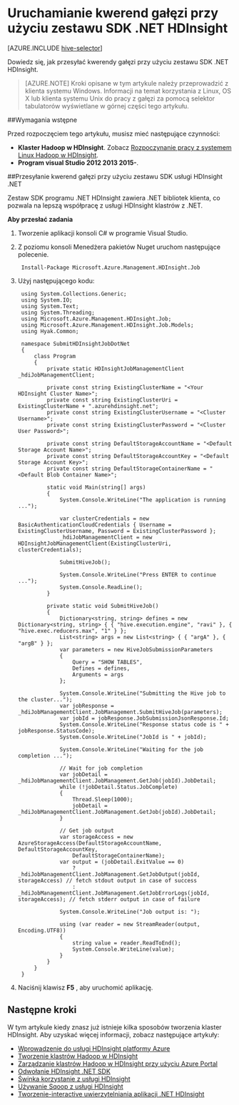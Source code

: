 <properties
    pageTitle="Uruchamianie kwerend gałęzi przy użyciu zestawu SDK .NET HDInsight | Microsoft Azure"
    description="Dowiedz się, jak przesyłać zadania Hadoop do Azure HDInsight Hadoop przy użyciu zestawu SDK .NET HDInsight."
    editor="cgronlun"
    manager="jhubbard"
    services="hdinsight"
    documentationCenter=""
    tags="azure-portal"
    authors="mumian"/>

<tags
    ms.service="hdinsight"
    ms.workload="big-data"
    ms.tgt_pltfrm="na"
    ms.devlang="na"
    ms.topic="article"
   ms.date="09/14/2016"
    ms.author="jgao"/>

# <a name="run-hive-queries-using-hdinsight-net-sdk"></a>Uruchamianie kwerend gałęzi przy użyciu zestawu SDK .NET HDInsight

[AZURE.INCLUDE [hive-selector](../../includes/hdinsight-selector-use-hive.md)]


Dowiedz się, jak przesyłać kwerendy gałęzi przy użyciu zestawu SDK .NET HDInsight.

> [AZURE.NOTE] Kroki opisane w tym artykule należy przeprowadzić z klienta systemu Windows. Informacji na temat korzystania z Linux, OS X lub klienta systemu Unix do pracy z gałęzi za pomocą selektor tabulatorów wyświetlane w górnej części tego artykułu.

##<a name="prerequisites"></a>Wymagania wstępne

Przed rozpoczęciem tego artykułu, musisz mieć następujące czynności:

- **Klaster Hadoop w HDInsight**. Zobacz [Rozpoczynanie pracy z systemem Linux Hadoop w HDInsight](hdinsight-use-sqoop.md#create-cluster-and-sql-database).
- **Program visual Studio 2012 2013 2015-**.

##<a name="submit-hive-queries-using-hdinsight-net-sdk"></a>Przesyłanie kwerend gałęzi przy użyciu zestawu SDK usługi HDInsight .NET

Zestaw SDK programu .NET HDInsight zawiera .NET bibliotek klienta, co pozwala na lepszą współpracę z usługi HDInsight klastrów z .NET. 

**Aby przesłać zadania**

1. Tworzenie aplikacji konsoli C# w programie Visual Studio.
2. Z poziomu konsoli Menedżera pakietów Nuget uruchom następujące polecenie.

        Install-Package Microsoft.Azure.Management.HDInsight.Job

2. Użyj następującego kodu:

        using System.Collections.Generic;
        using System.IO;
        using System.Text;
        using System.Threading;
        using Microsoft.Azure.Management.HDInsight.Job;
        using Microsoft.Azure.Management.HDInsight.Job.Models;
        using Hyak.Common;

        namespace SubmitHDInsightJobDotNet
        {
            class Program
            {
                private static HDInsightJobManagementClient _hdiJobManagementClient;

                private const string ExistingClusterName = "<Your HDInsight Cluster Name>";
                private const string ExistingClusterUri = ExistingClusterName + ".azurehdinsight.net";
                private const string ExistingClusterUsername = "<Cluster Username>";
                private const string ExistingClusterPassword = "<Cluster User Password>";

                private const string DefaultStorageAccountName = "<Default Storage Account Name>";
                private const string DefaultStorageAccountKey = "<Default Storage Account Key>";
                private const string DefaultStorageContainerName = "<Default Blob Container Name>";

                static void Main(string[] args)
                {
                    System.Console.WriteLine("The application is running ...");

                    var clusterCredentials = new BasicAuthenticationCloudCredentials { Username = ExistingClusterUsername, Password = ExistingClusterPassword };
                    _hdiJobManagementClient = new HDInsightJobManagementClient(ExistingClusterUri, clusterCredentials);

                    SubmitHiveJob();

                    System.Console.WriteLine("Press ENTER to continue ...");
                    System.Console.ReadLine();
                }

                private static void SubmitHiveJob()
                {
                    Dictionary<string, string> defines = new Dictionary<string, string> { { "hive.execution.engine", "ravi" }, { "hive.exec.reducers.max", "1" } };
                    List<string> args = new List<string> { { "argA" }, { "argB" } };
                    var parameters = new HiveJobSubmissionParameters
                    {
                        Query = "SHOW TABLES",
                        Defines = defines,
                        Arguments = args
                    };

                    System.Console.WriteLine("Submitting the Hive job to the cluster...");
                    var jobResponse = _hdiJobManagementClient.JobManagement.SubmitHiveJob(parameters);
                    var jobId = jobResponse.JobSubmissionJsonResponse.Id;
                    System.Console.WriteLine("Response status code is " + jobResponse.StatusCode);
                    System.Console.WriteLine("JobId is " + jobId);

                    System.Console.WriteLine("Waiting for the job completion ...");

                    // Wait for job completion
                    var jobDetail = _hdiJobManagementClient.JobManagement.GetJob(jobId).JobDetail;
                    while (!jobDetail.Status.JobComplete)
                    {
                        Thread.Sleep(1000);
                        jobDetail = _hdiJobManagementClient.JobManagement.GetJob(jobId).JobDetail;
                    }

                    // Get job output
                    var storageAccess = new AzureStorageAccess(DefaultStorageAccountName, DefaultStorageAccountKey,
                        DefaultStorageContainerName);
                    var output = (jobDetail.ExitValue == 0)
                        ? _hdiJobManagementClient.JobManagement.GetJobOutput(jobId, storageAccess) // fetch stdout output in case of success
                        : _hdiJobManagementClient.JobManagement.GetJobErrorLogs(jobId, storageAccess); // fetch stderr output in case of failure

                    System.Console.WriteLine("Job output is: ");

                    using (var reader = new StreamReader(output, Encoding.UTF8))
                    {
                        string value = reader.ReadToEnd();
                        System.Console.WriteLine(value);
                    }
                }
            }
        }

5. Naciśnij klawisz **F5** , aby uruchomić aplikację.


## <a name="next-steps"></a>Następne kroki

W tym artykule kiedy znasz już istnieje kilka sposobów tworzenia klaster HDInsight. Aby uzyskać więcej informacji, zobacz następujące artykuły:

* [Wprowadzenie do usługi HDInsight platformy Azure][hdinsight-get-started]
* [Tworzenie klastrów Hadoop w HDInsight][hdinsight-provision]
* [Zarządzanie klastrów Hadoop w HDInsight przy użyciu Azure Portal](hdinsight-administer-use-management-portal.md)
* [Odwołanie HDInsight .NET SDK](https://msdn.microsoft.com/library/mt271028.aspx)
* [Świnka korzystanie z usługi HDInsight](hdinsight-use-pig.md)
* [Używanie Sqoop z usługi HDInsight](hdinsight-use-sqoop-mac-linux.md)
* [Tworzenie-interactive uwierzytelniania aplikacji .NET HDInsight](hdinsight-create-non-interactive-authentication-dotnet-applications.md)


[hdinsight-provision]: hdinsight-provision-clusters.md
[hdinsight-get-started]: hdinsight-hadoop-linux-tutorial-get-started.md


